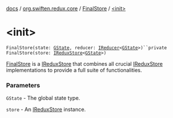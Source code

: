 [docs](../../index.md) / [org.swiften.redux.core](../index.md) / [FinalStore](index.md) / [&lt;init&gt;](./-init-.md)

# &lt;init&gt;

`FinalStore(state: `[`GState`](index.md#GState)`, reducer: `[`IReducer`](../-i-reducer.md)`<`[`GState`](index.md#GState)`>)``private FinalStore(store: `[`IReduxStore`](../-i-redux-store.md)`<`[`GState`](index.md#GState)`>)`

[FinalStore](index.md) is a [IReduxStore](../-i-redux-store.md) that combines all crucial [IReduxStore](../-i-redux-store.md) implementations to
provide a full suite of functionalities.

### Parameters

`GState` - The global state type.

`store` - An [IReduxStore](../-i-redux-store.md) instance.
